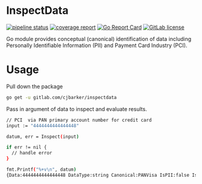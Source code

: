 # InspectData 

[![pipeline status](https://gitlab.com/cjbarker/inspectdata/badges/master/pipeline.svg)](https://gitlab.com/cjbarker/inspectdata/pipelines)
[![coverage report](https://gitlab.com/cjbarker/inspectdata/badges/master/coverage.svg)](https://cjbarker.gitlab.io/inspectdata/test-coverage.html)
[![Go Report Card](https://goreportcard.com/badge/gitlab.com/cjbarker/inspectdata)](https://goreportcard.com/report/gitlab.com/cjbarker/inspectdata)
[![GitLab license](https://img.shields.io/badge/license-MIT-brightgreen.svg)](https://gitlab.com/cjbarker//blob/master/LICENSE)

Go module provides conceptual (canonical) identification of data including Personally Identifiable Information (PII) and Payment Card Industry (PCI).

# Usage
Pull down the package

```bash
go get -u gitlab.com/cjbarker/inspectdata
```

Pass in argument of data to inspect and evaluate results.

```bash
// PCI  via PAN primary account number for credit card
input := "4444444444444448"

datum, err = Inspect(input)

if err != nil {
  // handle error
}

fmt.Printf("%+v\n", datum)
{Data:4444444444444448 DataType:string Canonical:PANVisa IsPII:false IsPCI:true}
```
